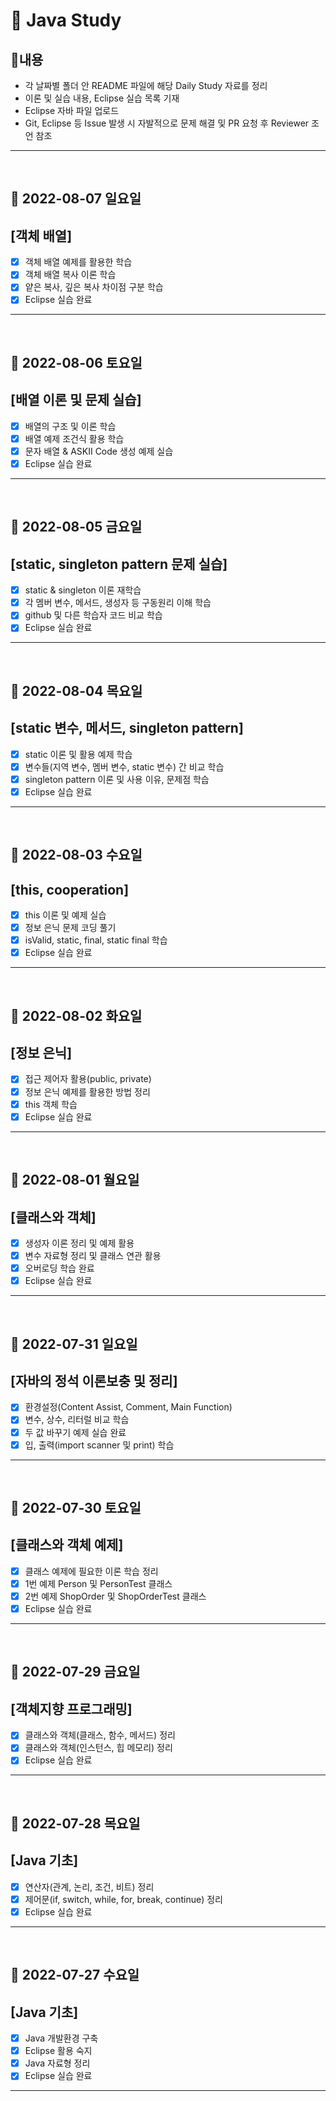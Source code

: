# 📌 Java Study

## 🔸내용

- 각 날짜별 폴더 안 README 파일에 해당 Daily Study 자료를 정리
- 이론 및 실습 내용, Eclipse 실습 목록 기재
- Eclipse 자바 파일 업로드
- Git, Eclipse 등 Issue 발생 시 자발적으로 문제 해결 및 PR 요청 후 Reviewer 조언 참조

---

<br>

## 🔸 2022-08-07 일요일

## [객체 배열]

- [x] 객체 배열 예제를 활용한 학습
- [x] 객체 배열 복사 이론 학습
- [x] 얕은 복사, 깊은 복사 차이점 구분 학습
- [x] Eclipse 실습 완료

---

<br>

## 🔸 2022-08-06 토요일

## [배열 이론 및 문제 실습]

- [x] 배열의 구조 및 이론 학습
- [x] 배열 예제 조건식 활용 학습
- [x] 문자 배열 & ASKII Code 생성 예제 실습
- [x] Eclipse 실습 완료

---

<br>

## 🔸 2022-08-05 금요일

## [static, singleton pattern 문제 실습]

- [x] static & singleton 이론 재학습
- [x] 각 멤버 변수, 메서드, 생성자 등 구동원리 이해 학습
- [x] github 및 다른 학습자 코드 비교 학습
- [x] Eclipse 실습 완료

---

<br>

## 🔸 2022-08-04 목요일

## [static 변수, 메서드, singleton pattern]

- [x] static 이론 및 활용 예제 학습
- [x] 변수들(지역 변수, 멤버 변수, static 변수) 간 비교 학습
- [x] singleton pattern 이론 및 사용 이유, 문제점 학습
- [x] Eclipse 실습 완료

---

<br>

## 🔸 2022-08-03 수요일

## [this, cooperation]

- [x] this 이론 및 예제 실습
- [x] 정보 은닉 문제 코딩 풀기
- [x] isValid, static, final, static final 학습
- [x] Eclipse 실습 완료

---

<br>

## 🔸 2022-08-02 화요일

## [정보 은닉]

- [x] 접근 제어자 활용(public, private)
- [x] 정보 은닉 예제를 활용한 방법 정리
- [x] this 객체 학습
- [x] Eclipse 실습 완료

---

<br>

## 🔸 2022-08-01 월요일

## [클래스와 객체]

- [x] 생성자 이론 정리 및 예제 활용
- [x] 변수 자료형 정리 및 클래스 연관 활용
- [x] 오버로딩 학습 완료
- [x] Eclipse 실습 완료

---

<br>

## 🔸 2022-07-31 일요일

## [자바의 정석 이론보충 및 정리]

- [x] 환경설정(Content Assist, Comment, Main Function)
- [x] 변수, 상수, 리터럴 비교 학습
- [x] 두 값 바꾸기 예제 실습 완료
- [x] 입, 출력(import scanner 및 print) 학습

---

<br>

## 🔸 2022-07-30 토요일

## [클래스와 객체 예제]

- [x] 클래스 예제에 필요한 이론 학습 정리
- [x] 1번 예제 Person 및 PersonTest 클래스
- [x] 2번 예제 ShopOrder 및 ShopOrderTest 클래스
- [x] Eclipse 실습 완료

---

<br>

## 🔸 2022-07-29 금요일

## [객체지향 프로그래밍]

- [x] 클래스와 객체(클래스, 함수, 메서드) 정리
- [x] 클래스와 객체(인스턴스, 힙 메모리) 정리
- [x] Eclipse 실습 완료

---

<br>

## 🔸 2022-07-28 목요일

## [Java 기초]

- [x] 연산자(관계, 논리, 조건, 비트) 정리
- [x] 제어문(if, switch, while, for, break, continue) 정리
- [x] Eclipse 실습 완료

---

<br>

## 🔸 2022-07-27 수요일

## [Java 기초]

- [x] Java 개발환경 구축
- [x] Eclipse 활용 숙지
- [x] Java 자료형 정리
- [x] Eclipse 실습 완료

---
